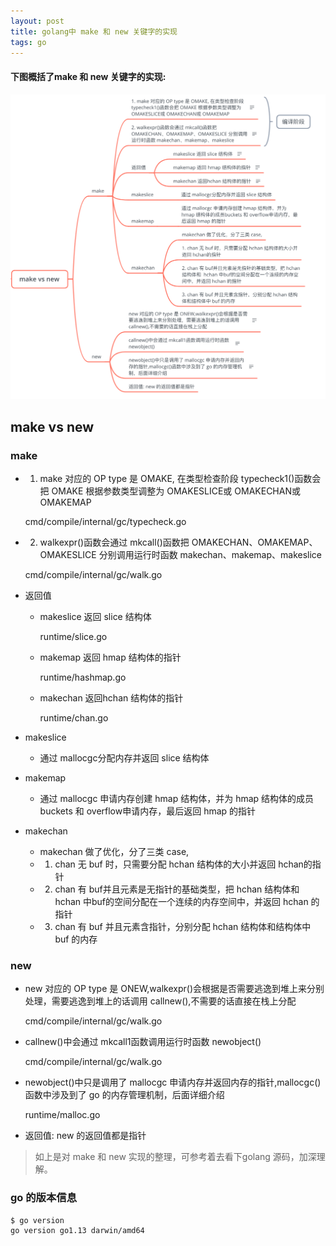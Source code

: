 ```yaml
---
layout: post
title: golang中 make 和 new 关键字的实现
tags: go
---
```


#### 下图概括了make 和 new 关键字的实现:
![make_new](/image/golang_make_new.png)

## make vs new

### make

- 1. make 对应的 OP type 是 OMAKE, 在类型检查阶段 typecheck1()函数会把 OMAKE 根据参数类型调整为 OMAKESLICE或 OMAKECHAN或 OMAKEMAP

  cmd/compile/internal/gc/typecheck.go

- 2. walkexpr()函数会通过 mkcall()函数把 OMAKECHAN、OMAKEMAP、OMAKESLICE 分别调用运行时函数 makechan、makemap、makeslice

  cmd/compile/internal/gc/walk.go

- 返回值

	- makeslice 返回 slice 结构体

	  runtime/slice.go

	- makemap 返回 hmap 结构体的指针

	  runtime/hashmap.go

	- makechan 返回hchan 结构体的指针

	  runtime/chan.go

- makeslice

	- 通过 mallocgc分配内存并返回 slice 结构体

- makemap

	- 通过 mallocgc 申请内存创建 hmap 结构体，并为 hmap 结构体的成员buckets 和 overflow申请内存，最后返回 hmap 的指针

- makechan

	- makechan 做了优化，分了三类 case,
	- 1. chan 无 buf 时，只需要分配 hchan 结构体的大小并返回 hchan的指针
	- 2. chan 有 buf并且元素是无指针的基础类型，把 hchan 结构体和  hchan 中buf的空间分配在一个连续的内存空间中，并返回 hchan 的指针
	- 3. chan 有 buf 并且元素含指针，分别分配 hchan 结构体和结构体中 buf 的内存

### new

- new 对应的 OP type 是 ONEW,walkexpr()会根据是否需要逃逸到堆上来分别处理，需要逃逸到堆上的话调用 callnew(),不需要的话直接在栈上分配

  cmd/compile/internal/gc/walk.go

- callnew()中会通过 mkcall1函数调用运行时函数 newobject()

  cmd/compile/internal/gc/walk.go

- newobject()中只是调用了 mallocgc 申请内存并返回内存的指针,mallocgc()函数中涉及到了 go 的内存管理机制，后面详细介绍

  runtime/malloc.go

- 返回值: new 的返回值都是指针


> 如上是对 make 和 new 实现的整理，可参考着去看下golang 源码，加深理解。


### go 的版本信息

```
$ go version
go version go1.13 darwin/amd64
```

